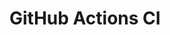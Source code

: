 # GitHub Actions CI




































































































































































































































































































































































































































































































































































































































































































































































































































































































































































































































































































































































































































































































































































































































































































































































































































































































































































































































































































































































































































































































































































































































































































































































































































































































































































































































































































































































































































































































































































































































































































































































































































































































































































































































































































